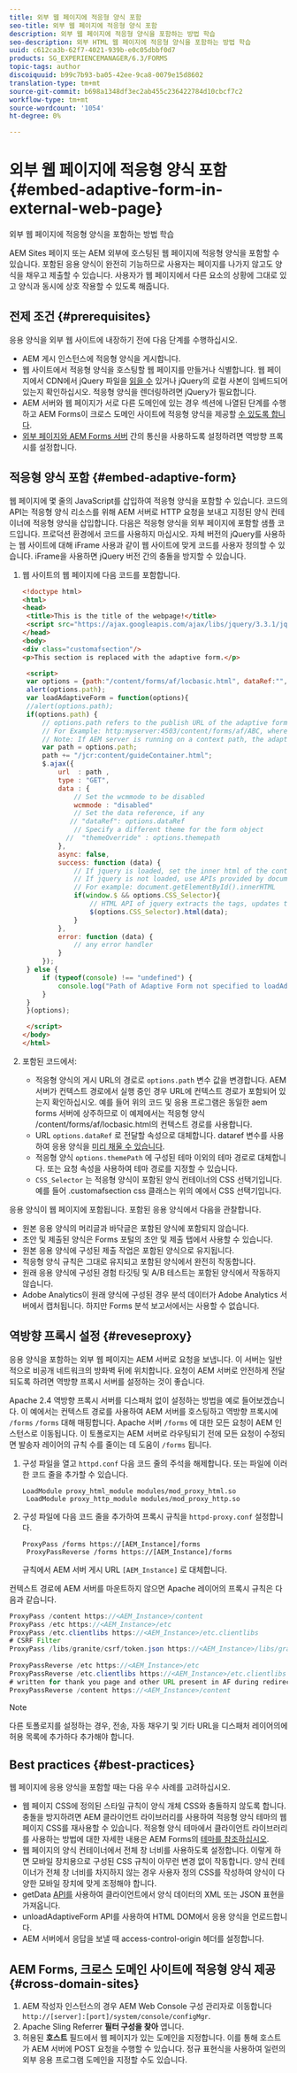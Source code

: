 ```yaml
---
title: 외부 웹 페이지에 적응형 양식 포함
seo-title: 외부 웹 페이지에 적응형 양식 포함
description: 외부 웹 페이지에 적응형 양식을 포함하는 방법 학습
seo-description: 외부 HTML 웹 페이지에 적응형 양식을 포함하는 방법 학습
uuid: c612ca3b-62f7-4021-939b-e0c05dbbf0d7
products: SG_EXPERIENCEMANAGER/6.3/FORMS
topic-tags: author
discoiquuid: b99c7b93-ba05-42ee-9ca8-0079e15d8602
translation-type: tm+mt
source-git-commit: b698a1348df3ec2ab455c236422784d10cbcf7c2
workflow-type: tm+mt
source-wordcount: '1054'
ht-degree: 0%

---
```



# 외부 웹 페이지에 적응형 양식 포함{#embed-adaptive-form-in-external-web-page}

외부 웹 페이지에 적응형 양식을 포함하는 방법 학습

AEM Sites [](/help/forms/using/embed-adaptive-form-aem-sites.md) 페이지 또는 AEM 외부에 호스팅된 웹 페이지에 적응형 양식을 포함할 수 있습니다. 포함된 응용 양식이 완전히 기능하므로 사용자는 페이지를 나가지 않고도 양식을 채우고 제출할 수 있습니다. 사용자가 웹 페이지에서 다른 요소의 상황에 그대로 있고 양식과 동시에 상호 작용할 수 있도록 해줍니다.

## 전제 조건 {#prerequisites}

응용 양식을 외부 웹 사이트에 내장하기 전에 다음 단계를 수행하십시오.

* AEM 게시 인스턴스에 적응형 양식을 게시합니다.
* 웹 사이트에서 적응형 양식을 호스팅할 웹 페이지를 만들거나 식별합니다. 웹 페이지에서 CDN에서 jQuery 파일을 [읽을 수](https://ajax.googleapis.com/ajax/libs/jquery/3.3.1/jquery.min.js) 있거나 jQuery의 로컬 사본이 임베드되어 있는지 확인하십시오. 적응형 양식을 렌더링하려면 jQuery가 필요합니다.
* AEM 서버와 웹 페이지가 서로 다른 도메인에 있는 경우 섹션에 나열된 단계를 수행하고 AEM Forms이 크로스 도메인 사이트에 적응형 양식을 제공할 [수 있도록 합니다](#cross-domain-sites).
* [외부 페이지와 AEM Forms 서버](#reveseproxy) 간의 통신을 사용하도록 설정하려면 역방향 프록시를 설정합니다.

## 적응형 양식 포함 {#embed-adaptive-form}

웹 페이지에 몇 줄의 JavaScript를 삽입하여 적응형 양식을 포함할 수 있습니다. 코드의 API는 적응형 양식 리소스를 위해 AEM 서버로 HTTP 요청을 보내고 지정된 양식 컨테이너에 적응형 양식을 삽입합니다. 다음은 적응형 양식을 외부 페이지에 포함할 샘플 코드입니다. 프로덕션 환경에서 코드를 사용하지 마십시오. 자체 버전의 jQuery를 사용하는 웹 사이트에 대해 iFrame 사용과 같이 웹 사이트에 맞게 코드를 사용자 정의할 수 있습니다. iFrame을 사용하면 jQuery 버전 간의 충돌을 방지할 수 있습니다.


1. 웹 사이트의 웹 페이지에 다음 코드를 포함합니다.

   ```html
   <!doctype html>
   <html>
   <head>
    <title>This is the title of the webpage!</title>
    <script src="https://ajax.googleapis.com/ajax/libs/jquery/3.3.1/jquery.min.js"></script>
   </head>
   <body>
   <div class="customafsection"/>
   <p>This section is replaced with the adaptive form.</p>
   
    <script>
    var options = {path:"/content/forms/af/locbasic.html", dataRef:"", themepath:"", CSS_Selector:".customafsection"};
    alert(options.path);
    var loadAdaptiveForm = function(options){
    //alert(options.path);
    if(options.path) {
        // options.path refers to the publish URL of the adaptive form
        // For Example: http:myserver:4503/content/forms/af/ABC, where ABC is the adaptive form
        // Note: If AEM server is running on a context path, the adaptive form URL must contain the context path 
        var path = options.path;
        path += "/jcr:content/guideContainer.html";
        $.ajax({
            url  : path ,
            type : "GET",
            data : {
                // Set the wcmmode to be disabled
                wcmmode : "disabled"
                // Set the data reference, if any
               // "dataRef": options.dataRef
                // Specify a different theme for the form object
              //  "themeOverride" : options.themepath
            },
            async: false,
            success: function (data) {
                // If jquery is loaded, set the inner html of the container
                // If jquery is not loaded, use APIs provided by document to set the inner HTML but these APIs would not evaluate the script tag in HTML as per the HTML5 spec
                // For example: document.getElementById().innerHTML
                if(window.$ && options.CSS_Selector){
                    // HTML API of jquery extracts the tags, updates the DOM, and evaluates the code embedded in the script tag.
                    $(options.CSS_Selector).html(data);
                }
            },
            error: function (data) {
                // any error handler
            }
        });
    } else {
        if (typeof(console) !== "undefined") {
            console.log("Path of Adaptive Form not specified to loadAdaptiveForm");
        }
    }
    }(options);
   
    </script>
   </body>
   </html>
   ```

1. 포함된 코드에서:

   * 적응형 양식의 게시 URL의 경로로 `options.path` 변수 값을 변경합니다. AEM 서버가 컨텍스트 경로에서 실행 중인 경우 URL에 컨텍스트 경로가 포함되어 있는지 확인하십시오. 예를 들어 위의 코드 및 응용 프로그램은 동일한 aem forms 서버에 상주하므로 이 예제에서는 적응형 양식 /content/forms/af/locbasic.html의 컨텍스트 경로를 사용합니다.
   * URL `options.dataRef` 로 전달할 속성으로 대체합니다. dataref 변수를 사용하여 응용 양식을 [미리 채울 수 있습니다](/help/forms/using/prepopulate-adaptive-form-fields.md).
   * 적응형 양식 `options.themePath` 에 구성된 테마 이외의 테마 경로로 대체합니다. 또는 요청 속성을 사용하여 테마 경로를 지정할 수 있습니다.
   * `CSS_Selector` 는 적응형 양식이 포함된 양식 컨테이너의 CSS 선택기입니다. 예를 들어 .customafsection css 클래스는 위의 예에서 CSS 선택기입니다.

응용 양식이 웹 페이지에 포함됩니다. 포함된 응용 양식에서 다음을 관찰합니다.

* 원본 응용 양식의 머리글과 바닥글은 포함된 양식에 포함되지 않습니다.
* 초안 및 제출된 양식은 Forms 포털의 초안 및 제출 탭에서 사용할 수 있습니다.
* 원본 응용 양식에 구성된 제출 작업은 포함된 양식으로 유지됩니다.
* 적응형 양식 규칙은 그대로 유지되고 포함된 양식에서 완전히 작동합니다.
* 원래 응용 양식에 구성된 경험 타깃팅 및 A/B 테스트는 포함된 양식에서 작동하지 않습니다.
* Adobe Analytics이 원래 양식에 구성된 경우 분석 데이터가 Adobe Analytics 서버에서 캡처됩니다. 하지만 Forms 분석 보고서에서는 사용할 수 없습니다.

## 역방향 프록시 설정  {#reveseproxy}

응용 양식을 포함하는 외부 웹 페이지는 AEM 서버로 요청을 보냅니다. 이 서버는 일반적으로 비공개 네트워크의 방화벽 뒤에 위치합니다. 요청이 AEM 서버로 안전하게 전달되도록 하려면 역방향 프록시 서버를 설정하는 것이 좋습니다.

Apache 2.4 역방향 프록시 서버를 디스패처 없이 설정하는 방법을 예로 들어보겠습니다. 이 예에서는 컨텍스트 경로를 사용하여 AEM 서버를 호스팅하고 역방향 프록시에 `/forms` `/forms` 대해 매핑합니다. Apache 서버 `/forms` 에 대한 모든 요청이 AEM 인스턴스로 이동됩니다. 이 토폴로지는 AEM 서버로 라우팅되기 전에 모든 요청이 수정되면 발송자 레이어의 규칙 수를 줄이는 데 도움이 `/forms` 됩니다.

1. 구성 파일을 열고 `httpd.conf` 다음 코드 줄의 주석을 해제합니다. 또는 파일에 이러한 코드 줄을 추가할 수 있습니다.

   ```
   LoadModule proxy_html_module modules/mod_proxy_html.so 
    LoadModule proxy_http_module modules/mod_proxy_http.so
   ```

1. 구성 파일에 다음 코드 줄을 추가하여 프록시 규칙을 `httpd-proxy.conf` 설정합니다.

   ```
   ProxyPass /forms https://[AEM_Instance]/forms 
    ProxyPassReverse /forms https://[AEM_Instance]/forms
   ```

   규칙에서 AEM 서버 게시 URL `[AEM_Instance]` 로 대체합니다.

컨텍스트 경로에 AEM 서버를 마운트하지 않으면 Apache 레이어의 프록시 규칙은 다음과 같습니다.

```java
ProxyPass /content https://<AEM_Instance>/content
ProxyPass /etc https://<AEM_Instance>/etc
ProxyPass /etc.clientlibs https://<AEM_Instance>/etc.clientlibs
# CSRF Filter
ProxyPass /libs/granite/csrf/token.json https://<AEM_Instance>/libs/granite/csrf/token.json
  
ProxyPassReverse /etc https://<AEM_Instance>/etc
ProxyPassReverse /etc.clientlibs https://<AEM_Instance>/etc.clientlibs
# written for thank you page and other URL present in AF during redirect
ProxyPassReverse /content https://<AEM_Instance>/content
```

>[!NOTE]
>
>다른 토폴로지를 설정하는 경우, 전송, 자동 채우기 및 기타 URL을 디스패처 레이어의에 허용 목록에 추가하다 추가해야 합니다.

## Best practices {#best-practices}

웹 페이지에 응용 양식을 포함할 때는 다음 우수 사례를 고려하십시오.

* 웹 페이지 CSS에 정의된 스타일 규칙이 양식 개체 CSS와 충돌하지 않도록 합니다. 충돌을 방지하려면 AEM 클라이언트 라이브러리를 사용하여 적응형 양식 테마의 웹 페이지 CSS를 재사용할 수 있습니다. 적응형 양식 테마에서 클라이언트 라이브러리를 사용하는 방법에 대한 자세한 내용은 AEM Forms의 [테마를 참조하십시오](/help/forms/using/themes.md).
* 웹 페이지의 양식 컨테이너에서 전체 창 너비를 사용하도록 설정합니다. 이렇게 하면 모바일 장치용으로 구성된 CSS 규칙이 아무런 변경 없이 작동합니다. 양식 컨테이너가 전체 창 너비를 차지하지 않는 경우 사용자 정의 CSS를 작성하여 양식이 다양한 모바일 장치에 맞게 조정해야 합니다.
* getData [API를](https://helpx.adobe.com/experience-manager/6-4/forms/javascript-api/GuideBridge.html) 사용하여 클라이언트에서 양식 데이터의 XML 또는 JSON 표현을 가져옵니다.
* unloadAdaptiveForm [](https://helpx.adobe.com/experience-manager/6-4/forms/javascript-api/GuideBridge.html) API를 사용하여 HTML DOM에서 응용 양식을 언로드합니다.
* AEM 서버에서 응답을 보낼 때 access-control-origin 헤더를 설정합니다.

## AEM Forms, 크로스 도메인 사이트에 적응형 양식 제공  {#cross-domain-sites}

1. AEM 작성자 인스턴스의 경우 AEM Web Console 구성 관리자로 이동합니다 `http://[server]:[port]/system/console/configMgr`.
1. Apache Sling Referrer **필터 구성을 찾아** 엽니다.
1. 허용된 **호스트** 필드에서 웹 페이지가 있는 도메인을 지정합니다. 이를 통해 호스트가 AEM 서버에 POST 요청을 수행할 수 있습니다. 정규 표현식을 사용하여 일련의 외부 응용 프로그램 도메인을 지정할 수도 있습니다.